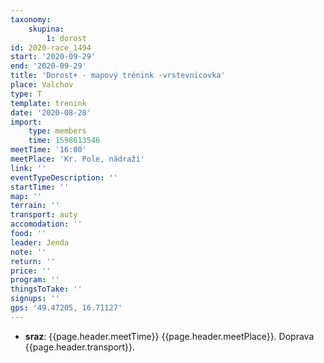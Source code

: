 ```yaml
---
taxonomy:
    skupina:
        1: dorost
id: 2020-race_1494
start: '2020-09-29'
end: '2020-09-29'
title: 'Dorost+ - mapový trénink -vrstevnicovka'
place: Valchov
type: T
template: trenink
date: '2020-08-28'
import:
    type: members
    time: 1598613546
meetTime: '16:00'
meetPlace: 'Kr. Pole, nádraží'
link: ''
eventTypeDescription: ''
startTime: ''
map: ''
terrain: ''
transport: auty
accomodation: ''
food: ''
leader: Jenda
note: ''
return: ''
price: ''
program: ''
thingsToTake: ''
signups: ''
gps: '49.47205, 16.71127'
---
```


* **sraz**: {{page.header.meetTime}} {{page.header.meetPlace}}. Doprava {{page.header.transport}}.
